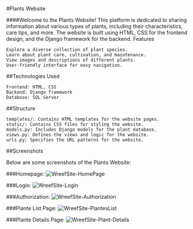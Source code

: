 #Plants Website

####Welcome to the Plants Website! This platform is dedicated to sharing information about various types of plants, including their characteristics, care tips, and more. The website is built using HTML, CSS for the frontend design, and the Django framework for the backend.
Features

    Explore a diverse collection of plant species.
    Learn about plant care, cultivation, and maintenance.
    View images and descriptions of different plants.
    User-friendly interface for easy navigation.

##Technologies Used

    Frontend: HTML, CSS
    Backend: Django framework
    Database: SQL Server

##Structure

    templates/: Contains HTML templates for the website pages.
    static/: Contains CSS files for styling the website.
    models.py: Includes Django models for the plant database.
    views.py: Defines the views and logic for the website.
    urls.py: Specifies the URL patterns for the website.


##Screenshots

Below are some screenshots of the Plants Website:

###Homepage:
![WreefSite-HomePage](https://github.com/user-attachments/assets/2420e4fa-0407-45c5-b3f2-58fa801d6e00)

###Login:
![WreefSite-Login](https://github.com/user-attachments/assets/55de7dc8-9ab3-4df9-8aec-4596820b8192)

###Authorization:
![WreefSite-Authorization](https://github.com/user-attachments/assets/bae8a302-aa17-4baa-a8fe-e6c4d08ecaf4)

###Plante List Page:
![WreefSite-PlantesList](https://github.com/user-attachments/assets/97c851db-66a1-4eed-a9ed-2a1bec992629)

###Plante Details Page:
![WreefSite-Plant-Details](https://github.com/user-attachments/assets/5f54932c-8e5c-4f35-a809-42f93c444bad)
